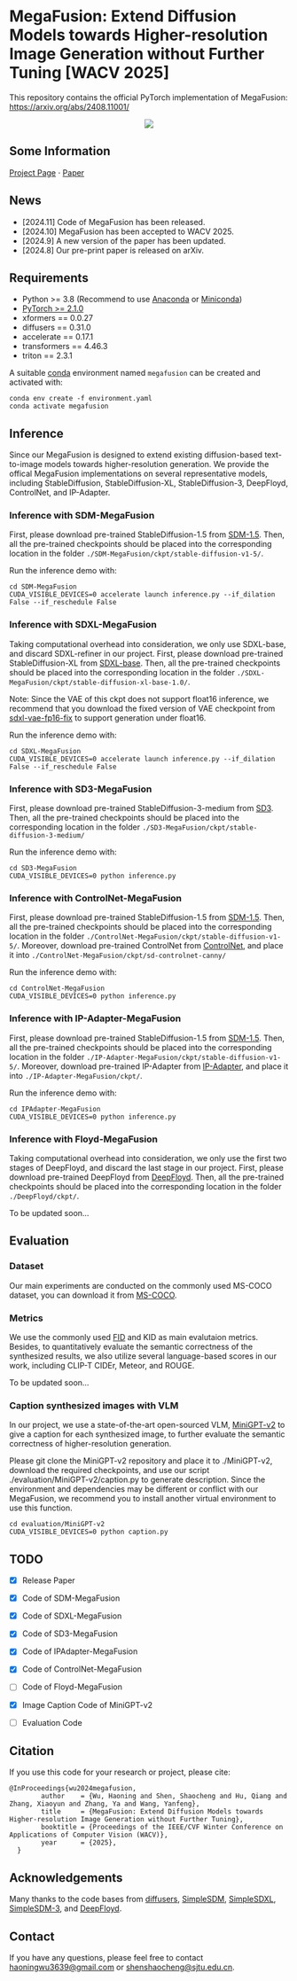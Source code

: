 # MegaFusion: Extend Diffusion Models towards Higher-resolution Image Generation without Further Tuning [WACV 2025]
This repository contains the official PyTorch implementation of MegaFusion: https://arxiv.org/abs/2408.11001/

<div align="center">
   <img src="./teaser.png">
</div>

## Some Information
[Project Page](https://haoningwu3639.github.io/MegaFusion/)  $\cdot$ [Paper](https://arxiv.org/abs/2408.11001/)

## News
- [2024.11] Code of MegaFusion has been released.
- [2024.10] MegaFusion has been accepted to WACV 2025.
- [2024.9] A new version of the paper has been updated.
- [2024.8] Our pre-print paper is released on arXiv.

## Requirements
- Python >= 3.8 (Recommend to use [Anaconda](https://www.anaconda.com/download/#linux) or [Miniconda](https://docs.conda.io/en/latest/miniconda.html))
- [PyTorch >= 2.1.0](https://pytorch.org/)
- xformers == 0.0.27
- diffusers == 0.31.0
- accelerate == 0.17.1
- transformers == 4.46.3
- triton == 2.3.1

A suitable [conda](https://conda.io/) environment named `megafusion` can be created and activated with:

```
conda env create -f environment.yaml
conda activate megafusion
```

## Inference
Since our MegaFusion is designed to extend existing diffusion-based text-to-image models towards higher-resolution generation. 
We provide the offical MegaFusion implementations on several representative models, including StableDiffusion, StableDiffusion-XL, StableDiffusion-3, DeepFloyd, ControlNet, and IP-Adapter.

### Inference with SDM-MegaFusion
First, please download pre-trained StableDiffusion-1.5 from [SDM-1.5](https://huggingface.co/stable-diffusion-v1-5/stable-diffusion-v1-5). 
Then, all the pre-trained checkpoints should be placed into the corresponding location in the folder `./SDM-MegaFusion/ckpt/stable-diffusion-v1-5/`.

Run the inference demo with:
```
cd SDM-MegaFusion
CUDA_VISIBLE_DEVICES=0 accelerate launch inference.py --if_dilation False --if_reschedule False
```

### Inference with SDXL-MegaFusion
Taking computational overhead into consideration, we only use SDXL-base, and discard SDXL-refiner in our project. 
First, please download pre-trained StableDiffusion-XL from [SDXL-base](https://huggingface.co/stabilityai/stable-diffusion-xl-base-1.0/). 
Then, all the pre-trained checkpoints should be placed into the corresponding location in the folder `./SDXL-MegaFusion/ckpt/stable-diffusion-xl-base-1.0/`.

Note: Since the VAE of this ckpt does not support float16 inference, we recommend that you download the fixed version of VAE checkpoint from [sdxl-vae-fp16-fix](https://huggingface.co/madebyollin/sdxl-vae-fp16-fix) to support generation under float16.

Run the inference demo with:
```
cd SDXL-MegaFusion
CUDA_VISIBLE_DEVICES=0 accelerate launch inference.py --if_dilation False --if_reschedule False
```

### Inference with SD3-MegaFusion
First, please download pre-trained StableDiffusion-3-medium from [SD3](https://huggingface.co/stabilityai/stable-diffusion-3-medium).
Then, all the pre-trained checkpoints should be placed into the corresponding location in the folder `./SD3-MegaFusion/ckpt/stable-diffusion-3-medium/`

Run the inference demo with:
```
cd SD3-MegaFusion
CUDA_VISIBLE_DEVICES=0 python inference.py
```

### Inference with ControlNet-MegaFusion
First, please download pre-trained StableDiffusion-1.5 from [SDM-1.5](https://huggingface.co/stable-diffusion-v1-5/stable-diffusion-v1-5).
Then, all the pre-trained checkpoints should be placed into the corresponding location in the folder `./ControlNet-MegaFusion/ckpt/stable-diffusion-v1-5/`.
Moreover, download pre-trained ControlNet from [ControlNet](https://huggingface.co/lllyasviel/sd-controlnet-canny), and place it into `./ControlNet-MegaFusion/ckpt/sd-controlnet-canny/`

Run the inference demo with:
```
cd ControlNet-MegaFusion
CUDA_VISIBLE_DEVICES=0 python inference.py
```

### Inference with IP-Adapter-MegaFusion
First, please download pre-trained StableDiffusion-1.5 from [SDM-1.5](https://huggingface.co/stable-diffusion-v1-5/stable-diffusion-v1-5). 
Then, all the pre-trained checkpoints should be placed into the corresponding location in the folder `./IP-Adapter-MegaFusion/ckpt/stable-diffusion-v1-5/`.
Moreover, download pre-trained IP-Adapter from [IP-Adapter](https://huggingface.co/h94/IP-Adapter), and place it into `./IP-Adapter-MegaFusion/ckpt/`.

Run the inference demo with:
```
cd IPAdapter-MegaFusion
CUDA_VISIBLE_DEVICES=0 python inference.py
```

### Inference with Floyd-MegaFusion
Taking computational overhead into consideration, we only use the first two stages of DeepFloyd, and discard the last stage in our project.
First, please download pre-trained DeepFloyd from [DeepFloyd](https://huggingface.co/DeepFloyd/IF-I-XL-v1.0/). Then, all the pre-trained checkpoints should be placed into the corresponding location in the folder `./DeepFloyd/ckpt/`.

To be updated soon...


## Evaluation

### Dataset
Our main experiments are conducted on the commonly used MS-COCO dataset, you can download it from [MS-COCO](https://cocodataset.org/#home).

### Metrics
We use the commonly used [FID](https://github.com/mseitzer/pytorch-fid) and KID as main evalutaion metrics.
Besides, to quantitatively evaluate the semantic correctness of the synthesized results, we also utilize several language-based scores in our work, including CLIP-T CIDEr, Meteor, and ROUGE.

To be updated soon...

### Caption synthesized images with VLM
In our project, we use a state-of-the-art open-sourced VLM, [MiniGPT-v2](https://github.com/Vision-CAIR/MiniGPT-4) to give a caption for each synthesized image, to further evaluate the semantic correctness of higher-resolution generation.

Please git clone the MiniGPT-v2 repository and place it to ./MiniGPT-v2, download the required checkpoints, and use our script ./evaluation/MiniGPT-v2/caption.py to generate description.
Since the environment and dependencies may be different or conflict with our MegaFusion, we recommend you to install another virtual environment to use this function.

```
cd evaluation/MiniGPT-v2
CUDA_VISIBLE_DEVICES=0 python caption.py
```

## TODO
- [x] Release Paper
- [x] Code of SDM-MegaFusion
- [x] Code of SDXL-MegaFusion
- [x] Code of SD3-MegaFusion
- [x] Code of IPAdapter-MegaFusion
- [x] Code of ControlNet-MegaFusion
- [ ] Code of Floyd-MegaFusion
- [x] Image Caption Code of MiniGPT-v2
- [ ] Evaluation Code


## Citation
If you use this code for your research or project, please cite:

	@InProceedings{wu2024megafusion,
            author    = {Wu, Haoning and Shen, Shaocheng and Hu, Qiang and Zhang, Xiaoyun and Zhang, Ya and Wang, Yanfeng},
            title     = {MegaFusion: Extend Diffusion Models towards Higher-resolution Image Generation without Further Tuning},
            booktitle = {Proceedings of the IEEE/CVF Winter Conference on Applications of Computer Vision (WACV)},
            year      = {2025},
      }

## Acknowledgements
Many thanks to the code bases from [diffusers](https://github.com/huggingface/diffusers), [SimpleSDM](https://github.com/haoningwu3639/SimpleSDM), 
[SimpleSDXL](https://github.com/haoningwu3639/SimpleSDXL), [SimpleSDM-3](https://github.com/haoningwu3639/SimpleSDM-3), and [DeepFloyd](https://github.com/deep-floyd/IF).

## Contact
If you have any questions, please feel free to contact haoningwu3639@gmail.com or shenshaocheng@sjtu.edu.cn.
